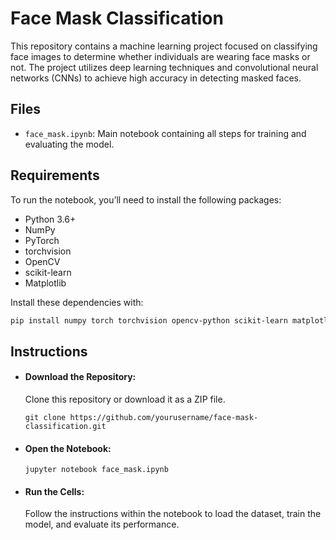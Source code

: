 # Face Mask Classification
This repository contains a machine learning project focused on classifying face images to determine whether individuals are wearing face masks or not. The project utilizes deep learning techniques and convolutional neural networks (CNNs) to achieve high accuracy in detecting masked faces.


## Files
- `face_mask.ipynb`: Main notebook containing all steps for training and evaluating the model.

## Requirements
To run the notebook, you’ll need to install the following packages:
- Python 3.6+
- NumPy
- PyTorch
- torchvision
- OpenCV
- scikit-learn
- Matplotlib

Install these dependencies with:
```bash
pip install numpy torch torchvision opencv-python scikit-learn matplotlib
```

## Instructions
- #### Download the Repository:
  Clone this repository or download it as a ZIP file.
  ```
  git clone https://github.com/yourusername/face-mask-classification.git
  ```

- #### Open the Notebook:
  ```
  jupyter notebook face_mask.ipynb
  ```

- ####  Run the Cells:
  Follow the instructions within the notebook to load the dataset, train the model, and evaluate its performance.
